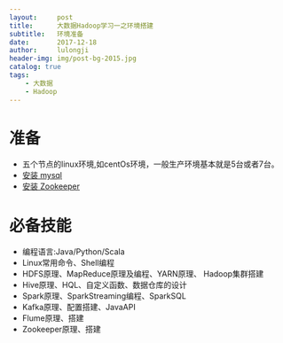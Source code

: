 ```yaml
---
layout:     post
title:      大数据Hadoop学习一之环境搭建
subtitle:   环境准备
date:       2017-12-18
author:     lulongji
header-img: img/post-bg-2015.jpg
catalog: true
tags:
    - 大数据
    - Hadoop
---
```


# 准备
- 五个节点的linux环境,如centOs环境，一般生产环境基本就是5台或者7台。
- [安装 mysql](http://blog.lulongji.cn/2016/06/22/CentOs%E4%B9%8Bmysql%E6%90%AD%E5%BB%BA/)
- [安装 Zookeeper](http://blog.lulongji.cn/2016/06/30/CentOs%E4%B9%8BZookeepr%E6%90%AD%E5%BB%BA/)

# 必备技能
- 编程语言:Java/Python/Scala
- Linux常用命令、Shell编程
- HDFS原理、MapReduce原理及编程、YARN原理、 Hadoop集群搭建
- Hive原理、HQL、自定义函数、数据仓库的设计
- Spark原理、SparkStreaming编程、SparkSQL
- Kafka原理、配置搭建、JavaAPI
- Flume原理、搭建
- Zookeeper原理、搭建



